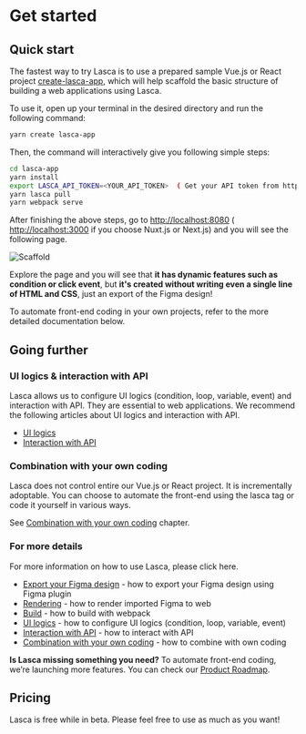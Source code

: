 # Get started

## Quick start

The fastest way to try Lasca is to use a prepared sample Vue.js or React project [create-lasca-app](https://github.com/getlasca/create-lasca-app), which will help scaffold the basic structure of building a web applications using Lasca.

To use it, open up your terminal in the desired directory and run the following command:

``` sh
yarn create lasca-app
```

Then, the command will interactively give you following simple steps:

``` sh
cd lasca-app
yarn install
export LASCA_API_TOKEN=<YOUR_API_TOKEN>  ( Get your API token from https://lasca.app/signup )
yarn lasca pull
yarn webpack serve
```

After finishing the above steps, go to [http://localhost:8080](http://localhost:8080) ( [http://localhost:3000](http://localhost:3000) if you choose Nuxt.js or Next.js) and you will see the following page.

![Scaffold](/image/screenshot_scaffold.jpg)

Explore the page and you will see that **it has dynamic features such as condition or click event**, but **it's created without writing even a single line of HTML and CSS**, just an export of the Figma design!

To automate front-end coding in your own projects, refer to the more detailed documentation below.

## Going further

### UI logics & interaction with API

Lasca allows us to configure UI logics (condition, loop, variable, event) and interaction with API. They are essential to web applications. We recommend the following articles about UI logics and interaction with API.

- [UI logics](/development/ui_logics.md)
- [Interaction with API](/development/interaction_with_api.md)

### Combination with your own coding

Lasca does not control entire our Vue.js or React project. It is incrementally adoptable. You can choose to automate the front-end using the lasca tag or code it yourself in various ways.

See [Combination with your own coding](/development/combination_with_coding.md) chapter.

### For more details

For more information on how to use Lasca, please click here.

- [Export your Figma design](/design/figma_export.md) - how to export your Figma design using Figma plugin
- [Rendering](/development/rendering.md) - how to render imported Figma to web
- [Build](/development/build.md) -  how to build with webpack
- [UI logics](/development/ui_logics.md) - how to configure UI logics (condition, loop, variable, event)
- [Interaction with API](/development/interaction_with_api.md) - how to interact with API
- [Combination with your own coding](/development/combination_with_coding.md) - how to combine with own coding

**Is Lasca missing something you need?** To automate front-end coding, we’re launching more features. You can check our [Product Roadmap](https://vigorous-quicksand-2c8.notion.site/Product-Roadmap-e2affbbbb31f42bd94bd936620a1bc3e).

## Pricing

Lasca is free while in beta. Please feel free to use as much as you want!